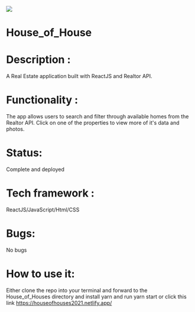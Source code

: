 <img src="https://res.cloudinary.com/di449masi/image/upload/v1606246840/HouseofHouses_ityj1j.png"></img>

# House_of_House

# Description : 
A Real Estate application built with ReactJS and Realtor API.

# Functionality : 
The app allows users to search and filter through available homes from the Realtor API. Click on one of the properties to view more of it's data and photos.

# Status:
Complete and deployed 

# Tech framework :
ReactJS/JavaScript/Html/CSS

# Bugs:
No bugs 

# How to use it:
Either clone the repo into your terminal and forward to the House_of_Houses directory and install yarn and run yarn start or click this link https://houseofhouses2021.netlify.app/

